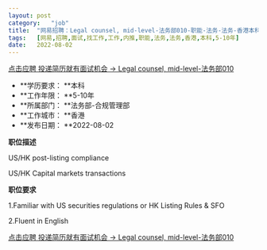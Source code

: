 ```yaml
---
layout:	post
category:	"job"
title:	"网易招聘：Legal counsel, mid-level-法务部010-职能-法务-法务-香港本科5-10年"
tags:	[网易,招聘,面试,找工作,工作,内推,职能,法务,法务,香港,本科,5-10年]
date:	2022-08-02
---
```


[点击应聘 投递简历就有面试机会 ->  Legal counsel, mid-level-法务部010](http://mobile.bole.netease.com/bole/boleDetail?id=40635&employeeId=346f03c3cda5f04c&key=all)



- **学历要求： **本科
- **工作年限： **5-10年
- **所属部门： **法务部-合规管理部
- **工作城市： **香港
- **发布日期： **2022-08-02



**职位描述**

US/HK post-listing compliance

US/HK Capital markets transactions



**职位要求**

1.Familiar with US securities regulations or HK Listing Rules &amp; SFO

2.Fluent in English



[点击应聘 投递简历就有面试机会 ->  Legal counsel, mid-level-法务部010](http://mobile.bole.netease.com/bole/boleDetail?id=40635&employeeId=346f03c3cda5f04c&key=all)